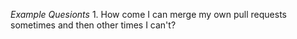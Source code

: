 *Example Quesionts* 1. How come I can merge my own pull requests sometimes and then other times I can't?
